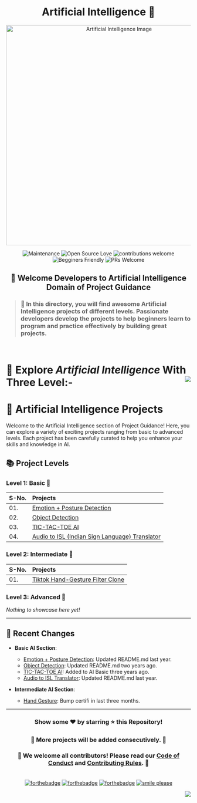 
<h1 id="top" align="center">Artificial Intelligence 🤖</h1>

<p align="center"><img src="https://www.srimax.com/wp-content/uploads/2020/01/Importance-of-Artificial-Intelligence.jpeg" alt="Artificial Intelligence Image" width=600px />

<div align="center">

 ![Maintenance](https://img.shields.io/badge/Maintained%3F-yes-orange.svg)
 ![Open Source Love](https://img.shields.io/badge/Open%20Source-%E2%9D%A4-red)
 ![contributions welcome](https://img.shields.io/badge/contributions-welcome-brightgreen.svg?style=flat)
 ![Begginers Friendly](https://img.shields.io/badge/Begginer%20Friendly%20-Yes-orange)
 ![PRs Welcome](https://img.shields.io/badge/PRs-welcome-brightgreen.svg?style=flat-square)

</div>
<h2 align="center">🚦 Welcome Developers to Artificial Intelligence Domain of Project Guidance</p></h2>

> <h3>🏰 In this directory, you will find awesome Artificial Intelligence projects of different levels. Passionate developers develop the projects to help beginners learn to program and practice effectively by building great projects.</h3>

</br>

<h1> 🎯 Explore <i>Artificial Intelligence</i> With Three Level:-<a href="#Bottom"><img src="https://img.shields.io/badge/-Bottom-red?style=for-the-badge" align="right"/></a></h1>

# 🤖 Artificial Intelligence Projects

Welcome to the Artificial Intelligence section of Project Guidance! Here, you can explore a variety of exciting projects ranging from basic to advanced levels. Each project has been carefully curated to help you enhance your skills and knowledge in AI. 

## 📚 Project Levels

### Level 1: Basic 🚀

| S-No. | Projects |
|:--|:--|
| 01. | [Emotion + Posture Detection](https://github.com/Kushal997-das/Project-Guidance/tree/main/Artificial%20Intelligence/Basic/Emotion%20%2B%20Posture%20Detection) |
| 02. | [Object Detection](https://github.com/Kushal997-das/Project-Guidance/tree/main/Artificial%20Intelligence/Basic/Object_Detection) |
| 03. | [TIC-TAC-TOE AI](https://github.com/Kushal997-das/Project-Guidance/tree/main/Artificial%20Intelligence/Basic/TIC-TAC-TOE%20AI) |
| 04. | [Audio to ISL (Indian Sign Language) Translator](https://github.com/Kushal997-das/Project-Guidance/tree/main/Artificial%20Intelligence/Basic/Audio%20to%20ISL%20Translator) |

### Level 2: Intermediate 🚀

| S-No. | Projects |
|:--|:--|
| 01. | [Tiktok Hand-Gesture Filter Clone](https://github.com/SAM-DEV007/Project-Guidance/tree/Tiktok-HandGesture-Clone/Artificial%20Intelligence/Intermediate/Hand_Gesture) |

### Level 3: Advanced 🚀

<i>Nothing to showcase here yet!</i>

---

## 🔗 Recent Changes

- **Basic AI Section**:
  - [Emotion + Posture Detection](https://github.com/Kushal997-das/Project-Guidance/tree/main/Artificial%20Intelligence/Basic/Emotion%20%2B%20Posture%20Detection): Updated README.md last year.
  - [Object Detection](https://github.com/Kushal997-das/Project-Guidance/tree/main/Artificial%20Intelligence/Basic/Object_Detection): Updated README.md two years ago.
  - [TIC-TAC-TOE AI](https://github.com/Kushal997-das/Project-Guidance/tree/main/Artificial%20Intelligence/Basic/TIC-TAC-TOE%20AI): Added to AI Basic three years ago.
  - [Audio to ISL Translator](https://github.com/Kushal997-das/Project-Guidance/tree/main/Artificial%20Intelligence/Basic/Audio%20to%20ISL%20Translator): Updated README.md last year.

- **Intermediate AI Section**:
  - [Hand Gesture](https://github.com/Kushal997-das/Project-Guidance/tree/main/Artificial%20Intelligence/Intermediate/Hand_Gesture): Bump certifi in last three months.

---

<h3 align="center">Show some ❤️ by starring ⭐ this Repository!</h3>

<h3 align="center">💌 More projects will be added consecutively. 💌</h3>

### <p align="center"> 🎉 We welcome all contributors! Please read our [Code of Conduct](https://github.com/Kushal997-das/Project-Guidance/blob/main/CODE_OF_CONDUCT.md) and [Contributing Rules](https://github.com/Kushal997-das/Project-Guidance/blob/main/CONTRIBUTING.md). 🎉<br><br>

<div align="center" id="Bottom">

[![forthebadge](https://forthebadge.com/images/badges/built-by-developers.svg)](https://forthebadge.com)
[![forthebadge](https://forthebadge.com/images/badges/built-with-love.svg)](https://forthebadge.com)
[![forthebadge](https://forthebadge.com/images/badges/built-with-swag.svg)](https://forthebadge.com)
[![smile please](https://forthebadge.com/images/badges/makes-people-smile.svg)](https://github.com/Kushal997-das/)
<p align="right"><a href="#top"><img src="https://img.shields.io/badge/-Back%20to%20Top-red?style=for-the-badge" /></a></p>


</div>

